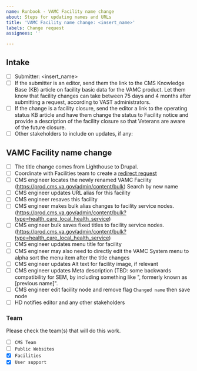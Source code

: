```yaml
---
name: Runbook - VAMC Facility name change
about: Steps for updating names and URLs
title: 'VAMC Facility name change: <insert_name>'
labels: Change request
assignees: ''

---
```


## Intake
- [ ] Submitter: <insert_name>
- [ ] If the submitter is an editor, send them the link to the CMS Knowledge Base (KB) article on facility basic data for the VAMC product. Let them know that facility changes can take between 75 days and 4 months after submitting a request, according to VAST administrators.
- [ ] If the change is a facility closure, send the editor a link to the operating status KB article and have them change the status to Facility notice and provide a description of the facility closure so that Veterans are aware of the future closure.
- [ ] Other stakeholders to include on updates, if any: <insert name>

## VAMC Facility name change

- [ ] The title change comes from Lighthouse to Drupal.
- [ ] Coordinate with Facilities team to create a [redirect request](https://github.com/department-of-veterans-affairs/va.gov-cms/issues/new?assignees=&labels=Redirect+request&template=redirect-request-facility-url.md&title=Redirect+Request+for%3A+%3Cinsert+facility+name%3E)
- [ ] CMS engineer locates the newly renamed VAMC Facility (https://prod.cms.va.gov/admin/content/bulk) Search by new name
- [ ] CMS engineer updates URL alias for this facility
- [ ] CMS engineer resaves this facility
- [ ] CMS engineer makes bulk alias changes to facility service nodes. (https://prod.cms.va.gov/admin/content/bulk?type=health_care_local_health_service)
- [ ] CMS engineer bulk saves fixed titles to facility service nodes. (https://prod.cms.va.gov/admin/content/bulk?type=health_care_local_health_service)
- [ ] CMS engineer updates menu title for facility
- [ ] CMS engineer may also need to directly edit the VAMC System menu to alpha sort the menu item after the title changes
- [ ] CMS engineer updates Alt text for facility image, if relevant
- [ ] CMS engineer updates Meta description (TBD: some backwards compatibility for SEM, by including something like ", formerly known as [previous name]".
- [ ] CMS engineer edit facility node and remove flag `Changed name` then save node
- [ ] HD notifies editor and any other stakeholders
</details>

### Team
Please check the team(s) that will do this work.

- [ ] `CMS Team`
- [ ] `Public Websites`
- [x] `Facilities`
- [x] `User support`
